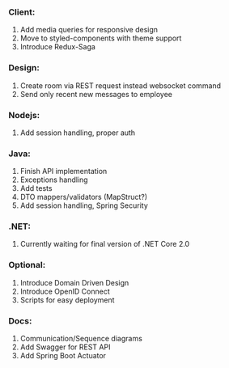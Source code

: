 ### Client:
1. Add media queries for responsive design
2. Move to styled-components with theme support
3. Introduce Redux-Saga

### Design:
1. Create room via REST request instead websocket command
2. Send only recent new messages to employee

### Nodejs:
1. Add session handling, proper auth

### Java:
1. Finish API implementation
2. Exceptions handling
3. Add tests
4. DTO mappers/validators (MapStruct?)
5. Add session handling, Spring Security

### .NET:
1. Currently waiting for final version of .NET Core 2.0

### Optional:
1. Introduce Domain Driven Design
2. Introduce OpenID Connect
3. Scripts for easy deployment

### Docs:
1. Communication/Sequence diagrams
2. Add Swagger for REST API 
3. Add Spring Boot Actuator
